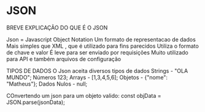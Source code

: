 # JSON
BREVE EXPLICAÇÃO DO QUE É O JSON 


Json  = Javascript Object Notation
Um formato de representacao de dados
Mais simples que XML , que é utilizado para fins parecidos
Utiliza o formato de chave e valor
É leve para ser enviado por requisições
Muito utilizado para API e também arquivos de configuração 

TIPOS DE DADOS 
O Json aceita diversos tipos de dados
Strings  -  "OLA MUNDO";
Números 123;
Arrays  - [1,3,4,5,6];
Objetos - {"nome": "Matheus"};
Dados Nulos - null;

COnvertendo um json para um objeto valido: 
const objData = JSON.parse(jsonData);
